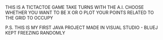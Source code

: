 THIS IS A TICTACTOE GAME
TAKE TURNS WITH THE A.I.
CHOOSE WHETHER YOU WANT TO BE X OR O
PLOT YOUR POINTS RELATED TO THE GRID TO OCCUPY

P.S. THIS IS MY FIRST JAVA PROJECT MADE IN VISUAL STUDIO - BLUEJ KEPT FREEZING RANDOMLY
